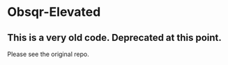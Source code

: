 # Obsqr-Elevated


## This is a very old code. Deprecated at this point. 
Please see the original repo.
